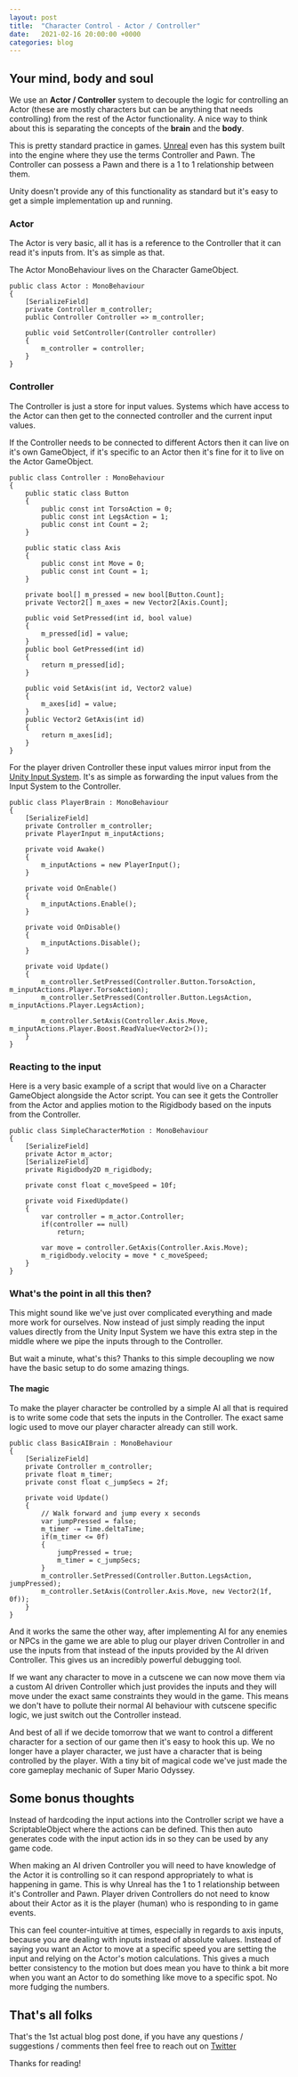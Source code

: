 ```yaml
---
layout: post
title:  "Character Control - Actor / Controller"
date:   2021-02-16 20:00:00 +0000
categories: blog
---
```


## Your mind, body and soul

We use an **Actor / Controller** system to decouple the logic for controlling an Actor 
(these are mostly characters but can be anything that needs controlling) from the rest of the Actor functionality. A nice way to think
about this is separating the concepts of the **brain** and the **body**.

This is pretty standard practice in games. [Unreal](https://docs.unrealengine.com/en-US/InteractiveExperiences/Framework/Controller/index.html)
even has this system built into the engine where they use the terms Controller and Pawn. 
The Controller can possess a Pawn and there is a 1 to 1 relationship between them.

Unity doesn't provide any of this functionality as standard but it's easy to get a simple implementation up and running.

### Actor

The Actor is very basic, all it has is a reference to the Controller that it can read it's inputs from. It's as simple as that.

The Actor MonoBehaviour lives on the Character GameObject.

~~~
public class Actor : MonoBehaviour
{
	[SerializeField]
	private Controller m_controller;
	public Controller Controller => m_controller;

	public void SetController(Controller controller)
	{
		m_controller = controller;
	}
}
~~~

### Controller

The Controller is just a store for input values. Systems which have access to the Actor can then get to the connected controller and 
the current input values.

If the Controller needs to be connected to different Actors then it can live on it's own GameObject, if it's specific to an Actor then it's
fine for it to live on the Actor GameObject.

~~~
public class Controller : MonoBehaviour
{
	public static class Button
	{
		public const int TorsoAction = 0;
		public const int LegsAction = 1;
		public const int Count = 2;
	}

	public static class Axis
	{
		public const int Move = 0;
		public const int Count = 1;
	}

	private bool[] m_pressed = new bool[Button.Count];
	private Vector2[] m_axes = new Vector2[Axis.Count];

	public void SetPressed(int id, bool value)
	{
		m_pressed[id] = value;
	}
	public bool GetPressed(int id)
	{
		return m_pressed[id];
	}

	public void SetAxis(int id, Vector2 value)
	{
		m_axes[id] = value;
	}
	public Vector2 GetAxis(int id)
	{
		return m_axes[id];
	}
}
~~~

For the player driven Controller these input values mirror input from the [Unity Input System](https://docs.unity3d.com/Packages/com.unity.inputsystem@1.0/manual/index.html). 
It's as simple as forwarding the input values from the Input System to the Controller.

~~~
public class PlayerBrain : MonoBehaviour
{
	[SerializeField]
	private Controller m_controller;
	private PlayerInput m_inputActions;

	private void Awake()
	{
		m_inputActions = new PlayerInput();
	}

	private void OnEnable()
	{
		m_inputActions.Enable();
	}

	private void OnDisable()
	{
		m_inputActions.Disable();
	}

	private void Update()
	{
		m_controller.SetPressed(Controller.Button.TorsoAction, m_inputActions.Player.TorsoAction);
		m_controller.SetPressed(Controller.Button.LegsAction, m_inputActions.Player.LegsAction);

		m_controller.SetAxis(Controller.Axis.Move, m_inputActions.Player.Boost.ReadValue<Vector2>());
	}
}
~~~

### Reacting to the input

Here is a very basic example of a script that would live on a Character GameObject alongside the Actor script. You can see it gets the Controller
from the Actor and applies motion to the Rigidbody based on the inputs from the Controller.

~~~
public class SimpleCharacterMotion : MonoBehaviour
{
	[SerializeField]
	private Actor m_actor;
	[SerializeField]
	private Rigidbody2D m_rigidbody;

	private const float c_moveSpeed = 10f;

	private void FixedUpdate()
	{
		var controller = m_actor.Controller;
		if(controller == null)
			return;

		var move = controller.GetAxis(Controller.Axis.Move);
		m_rigidbody.velocity = move * c_moveSpeed;
	}
}
~~~

### What's the point in all this then?

This might sound like we've just over complicated everything and made more work for ourselves. Now instead of just simply reading the input values
directly from the Unity Input System we have this extra step in the middle where we pipe the inputs through to the Controller.

But wait a minute, what's this? Thanks to this simple decoupling we now have the basic setup to do some amazing things. 

#### The magic

To make the player character be controlled by a simple AI all that is required is to write some code that sets the inputs in the Controller. 
The exact same logic used to move our player character already can still work.

~~~
public class BasicAIBrain : MonoBehaviour
{
	[SerializeField]
	private Controller m_controller;
	private float m_timer;
	private const float c_jumpSecs = 2f;

	private void Update()
	{
		// Walk forward and jump every x seconds
		var jumpPressed = false;
		m_timer -= Time.deltaTime;
		if(m_timer <= 0f)
		{
			jumpPressed = true;
			m_timer = c_jumpSecs;				
		}
		m_controller.SetPressed(Controller.Button.LegsAction, jumpPressed);
		m_controller.SetAxis(Controller.Axis.Move, new Vector2(1f, 0f));
	}
}
~~~

And it works the same the other way, after implementing AI for any enemies or NPCs in the game we are able to plug our player driven Controller in
and use the inputs from that instead of the inputs provided by the AI driven Controller. This gives us an incredibly powerful
debugging tool.

If we want any character to move in a cutscene we can now move them via a custom AI driven Controller which just provides the inputs
and they will move under the exact same constraints they would in the game. This means we don't have to pollute their normal AI behaviour
with cutscene specific logic, we just switch out the Controller instead.

And best of all if we decide tomorrow that we want to control a different character for a section of our game then it's easy to hook this up.
We no longer have a player character, we just have a character that is being controlled by the player. With a tiny bit of magical code 
we've just made the core gameplay mechanic of Super Mario Odyssey.

## Some bonus thoughts

Instead of hardcoding the input actions into the Controller script we have a ScriptableObject where the actions can be defined.
This then auto generates code with the input action ids in so they can be used by any game code.

When making an AI driven Controller you will need to have knowledge of the Actor it is controlling so it can respond appropriately to what is happening
in game. This is why Unreal has the 1 to 1 relationship between it's Controller and Pawn. Player driven Controllers do not need to know about
their Actor as it is the player (human) who is responding to in game events.

This can feel counter-intuitive at times, especially in regards to axis inputs, because you are dealing with inputs instead of absolute values.
Instead of saying you want an Actor to move at a specific speed you are setting the input and relying on the Actor's motion calculations.
This gives a much better consistency to the motion but does mean you have to think a bit more when you want an Actor to do something like 
move to a specific spot. No more fudging the numbers.


## That's all folks

That's the 1st actual blog post done, if you have any questions / suggestions / comments then feel free to reach out on [Twitter](https://twitter.com/LittleBotGames)


Thanks for reading!

